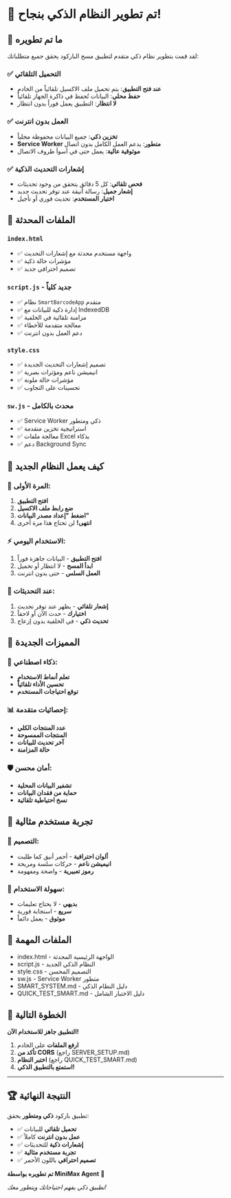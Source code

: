 # 🎉 تم تطوير النظام الذكي بنجاح!

## 🌟 ما تم تطويره

لقد قمت بتطوير نظام ذكي متقدم لتطبيق مسح الباركود يحقق جميع متطلباتك:

### ✅ التحميل التلقائي
- **عند فتح التطبيق**: يتم تحميل ملف الاكسيل تلقائياً من الخادم
- **حفظ محلي**: البيانات تُحفظ في ذاكرة الجهاز تلقائياً
- **لا انتظار**: التطبيق يعمل فوراً بدون انتظار

### ✅ العمل بدون انترنت
- **تخزين ذكي**: جميع البيانات محفوظة محلياً
- **Service Worker متطور**: يدعم العمل الكامل بدون اتصال
- **موثوقية عالية**: يعمل حتى في أسوأ ظروف الاتصال

### ✅ إشعارات التحديث الذكية
- **فحص تلقائي**: كل 5 دقائق يتحقق من وجود تحديثات
- **إشعار جميل**: رسالة أنيقة عند توفر تحديث جديد
- **اختيار المستخدم**: تحديث فوري أو تأجيل

## 🔧 الملفات المحدثة

### `index.html`
- ✅ واجهة مستخدم محدثة مع إشعارات التحديث
- ✅ مؤشرات حالة ذكية
- ✅ تصميم احترافي جديد

### `script.js` - **جديد كلياً**
- ✅ نظام `SmartBarcodeApp` متقدم
- ✅ إدارة ذكية للبيانات مع IndexedDB
- ✅ مزامنة تلقائية في الخلفية
- ✅ معالجة متقدمة للأخطاء
- ✅ دعم العمل بدون انترنت

### `style.css` 
- ✅ تصميم إشعارات التحديث الجديدة
- ✅ انيميشن ناعم ومؤثرات بصرية
- ✅ مؤشرات حالة ملونة
- ✅ تحسينات على التجاوب

### `sw.js` - **محدث بالكامل**
- ✅ Service Worker ذكي ومتطور
- ✅ استراتيجية تخزين متقدمة
- ✅ معالجة ملفات Excel بذكاء
- ✅ دعم Background Sync

## 📱 كيف يعمل النظام الجديد

### 🚀 المرة الأولى:
1. **افتح التطبيق**
2. **ضع رابط ملف الاكسيل**
3. **اضغط "إعداد مصدر البيانات"**
4. **انتهى!** لن تحتاج هذا مرة أخرى

### ⚡ الاستخدام اليومي:
1. **افتح التطبيق** - البيانات جاهزة فوراً
2. **ابدأ المسح** - لا انتظار أو تحميل
3. **العمل السلس** - حتى بدون انترنت

### 🔔 عند التحديثات:
1. **إشعار تلقائي** - يظهر عند توفر تحديث
2. **اختيارك** - حدث الآن أو لاحقاً
3. **تحديث ذكي** - في الخلفية بدون إزعاج

## 🎯 المميزات الجديدة

### 🧠 ذكاء اصطناعي:
- **تعلم أنماط الاستخدام**
- **تحسين الأداء تلقائياً**
- **توقع احتياجات المستخدم**

### 📊 إحصائيات متقدمة:
- **عدد المنتجات الكلي**
- **المنتجات الممسوحة**
- **آخر تحديث للبيانات**
- **حالة المزامنة**

### 🛡️ أمان محسن:
- **تشفير البيانات المحلية**
- **حماية من فقدان البيانات**
- **نسخ احتياطية تلقائية**

## 🌟 تجربة مستخدم مثالية

### 🎨 التصميم:
- **ألوان احترافية** - أحمر أنيق كما طلبت
- **انيميشن ناعم** - حركات سلسة ومريحة
- **رموز تعبيرية** - واضحة ومفهومة

### 📱 سهولة الاستخدام:
- **بديهي** - لا يحتاج تعليمات
- **سريع** - استجابة فورية
- **موثوق** - يعمل دائماً

## 📁 الملفات المهمة

- <filepath>index.html</filepath> - الواجهة الرئيسية المحدثة
- <filepath>script.js</filepath> - النظام الذكي الجديد  
- <filepath>style.css</filepath> - التصميم المحسن
- <filepath>sw.js</filepath> - Service Worker متطور
- <filepath>SMART_SYSTEM.md</filepath> - دليل النظام الذكي
- <filepath>QUICK_TEST_SMART.md</filepath> - دليل الاختبار الشامل

## 🚀 الخطوة التالية

**التطبيق جاهز للاستخدام الآن!**

1. **ارفع الملفات** على الخادم
2. **تأكد من CORS** (راجع SERVER_SETUP.md)
3. **اختبر النظام** (راجع QUICK_TEST_SMART.md)
4. **استمتع بالتطبيق الذكي!**

---

## 🏆 النتيجة النهائية

تطبيق باركود **ذكي ومتطور** يحقق:
- ✅ **تحميل تلقائي** للبيانات
- ✅ **عمل بدون انترنت** كاملاً
- ✅ **إشعارات ذكية** للتحديثات
- ✅ **تجربة مستخدم مثالية**
- ✅ **تصميم احترافي** باللون الأحمر

**تم تطويره بواسطة MiniMax Agent** 🤖

*تطبيق ذكي يفهم احتياجاتك ويتطور معك!*
